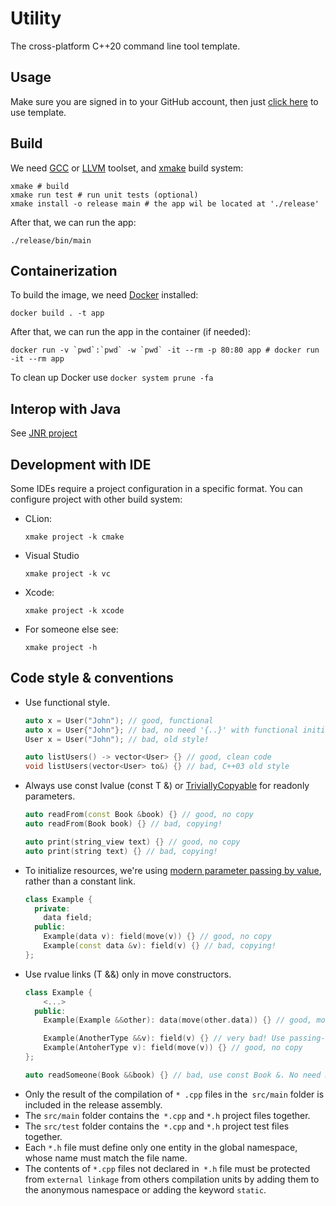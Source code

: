 # Utility

The cross-platform C++20 command line tool template.

## Usage

Make sure you are signed in to your GitHub account, then just
[click here](https://github.com/demidko/utility/generate) to use template.

## Build

We need [GCC](https://gcc.gnu.org) or [LLVM](https://llvm.org) toolset, and [xmake](https://xmake.io) build system:

```shell
xmake # build
xmake run test # run unit tests (optional)
xmake install -o release main # the app wil be located at './release'
```

After that, we can run the app:

```shell
./release/bin/main
```

## Containerization

To build the image, we need [Docker](https://www.docker.com/) installed:

```shell
docker build . -t app
```

After that, we can run the app in the container (if needed):

```shell
docker run -v `pwd`:`pwd` -w `pwd` -it --rm -p 80:80 app # docker run -it --rm app
```

To clean up Docker use `docker system prune -fa`

## Interop with Java

See [JNR project](https://github.com/jnr/jnr-ffi)

## Development with IDE

Some IDEs require a project configuration in a specific format. You can configure project with other build system:

* CLion:
  ```shell
  xmake project -k cmake
  ```
* Visual Studio
  ```shell
  xmake project -k vc
  ```
* Xcode:
  ```shell
  xmake project -k xcode
  ```

* For someone else see:
  ```shell
  xmake project -h
  ```

## Code style & conventions

* Use functional style.
  ```c++
  auto x = User("John"); // good, functional
  auto x = User{"John"}; // bad, no need '{..}' with functional initialization.
  User x = User("John"); // bad, old style!

  auto listUsers() -> vector<User> {} // good, clean code
  void listUsers(vector<User> to&) {} // bad, C++03 old style
  ```
* Always use const lvalue (const T &)
  or [TriviallyCopyable](https://en.cppreference.com/w/cpp/named_req/TriviallyCopyable) for readonly parameters.
  ```c++
  auto readFrom(const Book &book) {} // good, no copy
  auto readFrom(Book book) {} // bad, copying!
  
  auto print(string_view text) {} // good, no copy
  auto print(string text) {} // bad, copying!
  ```
* To initialize resources, we're using [modern parameter passing by value](https://habr.com/ru/post/460955/), rather
  than a constant link.
  ```c++
  class Example { 
    private: 
      data field;
    public: 
      Example(data v): field(move(v)) {} // good, no copy
      Example(const data &v): field(v) {} // bad, copying!
  };
  ```
* Use rvalue links (T &&) only in move constructors.
  ```c++
  class Example {
      <...>
    public: 
      Example(Example &&other): data(move(other.data)) {} // good, move resources.
  
      Example(AnotherType &&v): field(v) {} // very bad! Use passing-by-value-then-move instead.
      Example(AntoherType v): field(move(v)) {} // good, no copy
  };
  
  auto readSomeone(Book &&book) {} // bad, use const Book &. No need moving there!
  ```
* Only the result of the compilation of `* .cpp` files in the` src/main` folder is included in the release assembly.
* The `src/main` folder contains the` *.cpp` and `*.h` project files together.
* The `src/test` folder contains the` *.cpp` and `*.h` project test files together.
* Each `*.h` file must define only one entity in the global namespace, whose name must match the file name.
* The contents of `*.cpp` files not declared in` *.h` file must be protected from `external linkage` from others
  compilation units by adding them to the anonymous namespace or adding the keyword `static`.